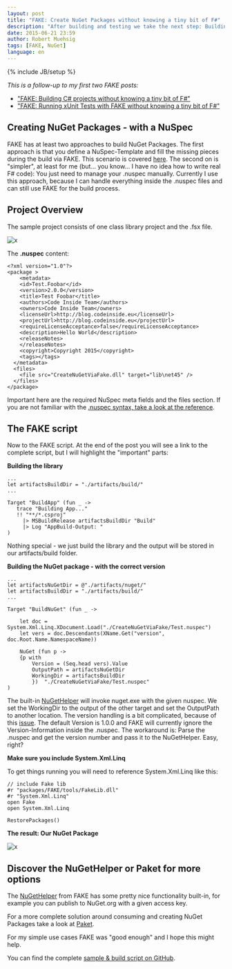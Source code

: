 ```yaml
---
layout: post
title: "FAKE: Create NuGet Packages without knowing a tiny bit of F#"
description: "After building and testing we take the next step: Building an actual NuGet Packages with FAKE."
date: 2015-06-21 23:59
author: Robert Muehsig
tags: [FAKE, NuGet]
language: en
---
```

{% include JB/setup %}

_This is a follow-up to my first two FAKE posts:_

* ["FAKE: Building C# projects without knowing a tiny bit of F#"](http://blog.codeinside.eu/2015/02/23/fake-building-with-fake/) 
* ["FAKE: Running xUnit Tests with FAKE without knowing a tiny bit of F#"](http://blog.codeinside.eu/2015/02/24/fake-running-xunit-tests-with-fake/)

## Creating NuGet Packages - with a NuSpec

FAKE has at least two approaches to build NuGet Packages. The first approach is that you define a NuSpec-Template and fill the missing pieces during the build via FAKE. This scenario is covered [here](http://fsharp.github.io/FAKE/create-nuget-package.html).
The second on is "simpler", at least for me (but... you know... I have no idea how to write real F# code):
You just need to manage your .nuspec manually. Currently I use this approach, because I can handle everything inside the .nuspec files and can still use FAKE for the build process.

## Project Overview

The sample project consists of one class library project and the .fsx file. 

![x]({{BASE_PATH}}/assets/md-images/2015-06-21/project.png "Project Overview")

The __.nuspec__ content:

    <?xml version="1.0"?>
    <package >
    	<metadata>
        <id>Test.Foobar</id>
        <version>2.0.0</version>
        <title>Test Foobar</title>
        <authors>Code Inside Team</authors>
        <owners>Code Inside Team</owners>
        <licenseUrl>http://blog.codeinside.eu</licenseUrl>
        <projectUrl>http://blog.codeinside.eu</projectUrl>
        <requireLicenseAcceptance>false</requireLicenseAcceptance>
        <description>Hello World</description>
        <releaseNotes>
        </releaseNotes>
        <copyright>Copyright 2015</copyright>
        <tags></tags>
      </metadata>
      <files>
        <file src="CreateNuGetViaFake.dll" target="lib\net45" />
      </files>
    </package>

Important here are the required NuSpec meta fields and the files section. If you are not familiar with the [.nuspec syntax, take a look at the reference](http://docs.nuget.org/create/nuspec-reference).
	
## The FAKE script

Now to the FAKE script. At the end of the post you will see a link to the complete script, but I will highlight the "important" parts:

__Building the library__

    ...
    let artifactsBuildDir = "./artifacts/build/"
    ...

    Target "BuildApp" (fun _ ->
       trace "Building App..."
       !! "**/*.csproj"
         |> MSBuildRelease artifactsBuildDir "Build"
         |> Log "AppBuild-Output: "
    )

Nothing special - we just build the library and the output will be stored in our artifacts/build folder.

__Building the NuGet package - with the correct version__

    ...
    let artifactsNuGetDir = @"./artifacts/nuget/"
    let artifactsBuildDir = "./artifacts/build/"
    ...
	
    Target "BuildNuGet" (fun _ ->
       
        let doc = System.Xml.Linq.XDocument.Load("./CreateNuGetViaFake/Test.nuspec")
        let vers = doc.Descendants(XName.Get("version", doc.Root.Name.NamespaceName)) 
    
        NuGet (fun p -> 
        {p with
            Version = (Seq.head vers).Value
            OutputPath = artifactsNuGetDir
            WorkingDir = artifactsBuildDir
            })  "./CreateNuGetViaFake/Test.nuspec"
    )

The built-in [NuGetHelper](http://fsharp.github.io/FAKE/apidocs/fake-nugethelper.html) will invoke nuget.exe with the given nuspec. We set the WorkingDir to the output of the other target and set the OutputPath to another location. The version handling is a bit complicated, because of this [issue](https://github.com/fsharp/FAKE/issues/830). The default Version is 1.0.0 and FAKE will currently ignore the Version-Information inside the .nuspec.
The workaround is: Parse the .nuspec and get the version number and pass it to the NuGetHelper. Easy, right?

__Make sure you include System.Xml.Linq__

To get things running you will need to reference System.Xml.Linq like this:

    // include Fake lib
    #r "packages/FAKE/tools/FakeLib.dll"
    #r "System.Xml.Linq"
    open Fake
    open System.Xml.Linq
    
    RestorePackages()

__The result: Our NuGet Package__

![x]({{BASE_PATH}}/assets/md-images/2015-06-21/result.png "The Result: Our NuGet Package")

## Discover the NuGetHelper or Paket for more options

The [NuGetHelper](http://fsharp.github.io/FAKE/apidocs/fake-nugethelper.html) from FAKE has some pretty nice functionality built-in, for example you can publish to NuGet.org with a given access key.

For a more complete solution around consuming and creating NuGet Packages take a look at [Paket](http://fsprojects.github.io/Paket/).

For my simple use cases FAKE was "good enough" and I hope this might help.

You can find the complete [sample & build script on GitHub](https://github.com/Code-Inside/Samples/tree/master/2015/CreateNuGetViaFake).
